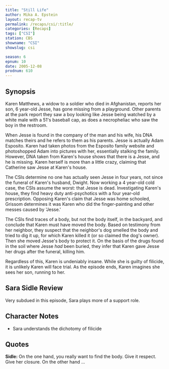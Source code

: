 ```yaml
---
title: "Still Life"
author: Mika A. Epstein
layout: recap-tv
permalink: /recaps/csi/:title/
categories: [Recaps]
tags: ["CSI"]
station: CBS
showname: "CSI"
showslug: csi

season: 6
epnum: 10
date: 2005-12-08  
prodnum: 610  
---
```


## Synopsis

Karen Matthews, a widow to a soldier who died in Afghanistan, reports her son, 6 year-old Jesse, has gone missing from a playground. Other parents at the park report they saw a boy looking like Jesse being watched by a white male with a 51's baseball cap, as does a necropheliac who saw the boy in the restroom.

When Jesse is found in the company of the man and his wife, his DNA matches theirs and he refers to them as his parents. Jesse is actually Adam Esposito. Karen had taken photos from the Esposito family website and photoshopped Adam into pictures with her, essentially stalking the family. However, DNA taken from Karen's house shows that there is a Jesse, and he is missing. Karen herself is more than a little crazy, claiming that Catherine saw Jesse at Karen's house.

The CSIs determine no one has actually seen Jesse in four years, not since the funeral of Karen's husband, Dwight. Now working a 4 year-old cold case, the CSIs assume the worst: that Jesse is dead. Investigating Karen's house, they find heavy duty anti-psychotics with a four year-old prescription. Opposing Karen's claim that Jesse was home schooled, Grissom determines it was Karen who did the finger-painting and other messes caused by 'Jesse.'

The CSIs find traces of a body, but not the body itself, in the backyard, and conclude that Karen must have moved the body. Based on testimony from her neighbor, they suspect that the neighbor's dog smelled the body and tried to dig it up, for which Karen killed it (or so claimed the dog's owner). Then she moved Jesse's body to protect it. On the basis of the drugs found in the soil where Jesse _had_ been buried, they infer that Karen gave Jesse her drugs after the funeral, killing him.

Regardless of this, Karen is undeniably insane. While she is guilty of filicide, it is unlikely Karen will face trial. As the episode ends, Karen imagines she sees her son, running to her.

## Sara Sidle Review

Very subdued in this episode, Sara plays more of a support role.

## Character Notes

* Sara understands the dichotomy of filicide

## Quotes

**Sidle:** On the one hand, you really want to find the body. Give it respect. Give her closure. On the other hand ...